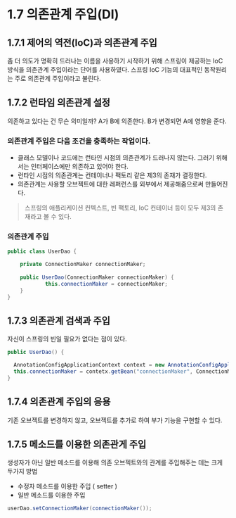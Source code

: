 # 1.7 의존관계 주입(DI)
## 1.7.1 제어의 역전(IoC)과 의존관계 주입
좀 더 의도가 명확히 드러나는 이름을 사용하기 시작하기 위해 스프링이 제공하는 IoC 방식을 의존관계 주입이라는 단어를 사용하였다.
스프링 IoC 기능의 대표적인 동작원리는 주로 의존관계 주입이라고 불린다.
## 1.7.2 런타임 의존관계 설정
의존하고 있다는 건 무슨 의미일까?
A가 B에 의존한다. B가 변경되면 A에 영향을 준다.

### 의존관계 주입은 다음 조건을 충족하는 작업이다.
* 클래스 모델이나 코드에는 런타인 시점의 의존관계가 드러나지 않는다. 그러기 위해서는 인터페이스에만 의존하고 있어야 한다.
* 런타인 시점의 의존관계는 컨테이너나 팩토리 같은 제3의 존재가 결정한다.
* 의존관계는 사용할 오브젝트에 대한 레퍼런스를 외부에서 제공해줌으로써 만들어진다.
> 스프링의 애플리케이션 컨텍스트, 빈 팩토리, IoC 컨테이너 등이 모두 제3의 존재라고 볼 수 있다.
### 의존관계 주입
```java
public class UserDao {

	private ConnectionMaker connectionMaker;  
  
	public UserDao(ConnectionMaker connectionMaker) { 
			this.connectionMaker = connectionMaker; 
	}
}
```
## 1.7.3 의존관계 검색과 주입
자신이 스프링의 빈일 필요가 없다는 점이 있다.
```java
public UserDao() {

  AnnotationConfigApplicationContext context = new AnnotationConfigApplicationContext(DaoFactory.class);
  this.connectionMaker = contetx.getBean("connectionMaker", ConnectionMaker.class)
}
```
## 1.7.4 의존관계 주입의 응용 
기존 오브젝트를 변경하지 않고, 오브젝트를 추가로 하여 부가 기능을 구현할 수 있다.
## 1.7.5 메소드를 이용한 의존관게 주입
생성자가 아닌 일반 메소드를 이용해 의존 오브젝트와의 관계를 주입해주는 데는 크게 두가지 방법
* 수정자 메소드를 이용한 주입 ( setter )
* 일반 메소드를 이용한 주입
```java
userDao.setConnectionMaker(connectionMaker());
```
